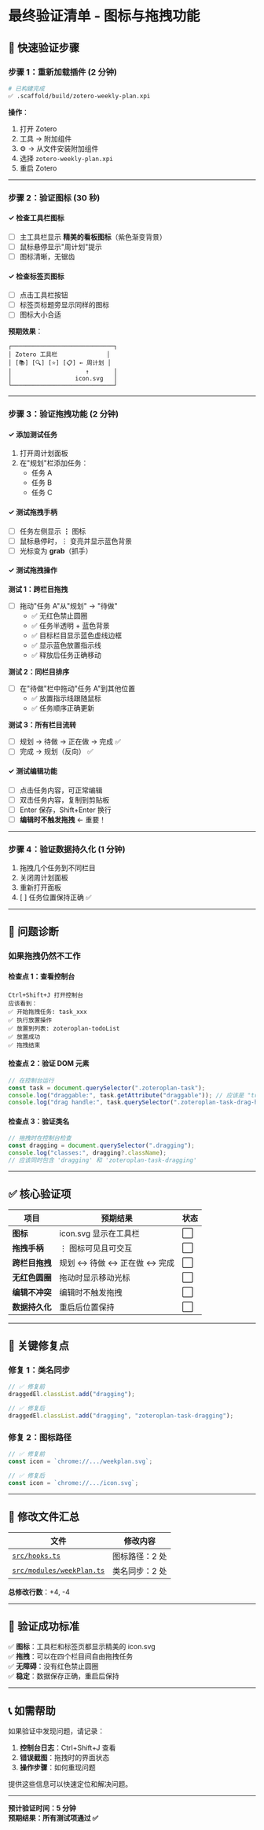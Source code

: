 # 最终验证清单 - 图标与拖拽功能

## 🎯 快速验证步骤

### 步骤 1：重新加载插件 (2 分钟)

```bash
# 已构建完成
✅ .scaffold/build/zotero-weekly-plan.xpi
```

**操作**：

1. 打开 Zotero
2. 工具 → 附加组件
3. ⚙️ → 从文件安装附加组件
4. 选择 `zotero-weekly-plan.xpi`
5. 重启 Zotero

---

### 步骤 2：验证图标 (30 秒)

#### ✓ 检查工具栏图标

- [ ] 主工具栏显示 **精美的看板图标**（紫色渐变背景）
- [ ] 鼠标悬停显示"周计划"提示
- [ ] 图标清晰，无锯齿

#### ✓ 检查标签页图标

- [ ] 点击工具栏按钮
- [ ] 标签页标题旁显示同样的图标
- [ ] 图标大小合适

**预期效果**：

```
┌─────────────────────────────┐
│ Zotero 工具栏              │
│ [📚] [🔍] [⭐] [📋] ← 周计划 │
│                     ↑       │
│                  icon.svg   │
└─────────────────────────────┘
```

---

### 步骤 3：验证拖拽功能 (2 分钟)

#### ✓ 添加测试任务

1. 打开周计划面板
2. 在"规划"栏添加任务：
   - 任务 A
   - 任务 B
   - 任务 C

#### ✓ 测试拖拽手柄

- [ ] 任务左侧显示 **⋮** 图标
- [ ] 鼠标悬停时，⋮ 变亮并显示蓝色背景
- [ ] 光标变为 **grab**（抓手）

#### ✓ 测试拖拽操作

**测试 1：跨栏目拖拽**

- [ ] 拖动"任务 A"从"规划" → "待做"
  - ✅ 无红色禁止圆圈
  - ✅ 任务半透明 + 蓝色背景
  - ✅ 目标栏目显示蓝色虚线边框
  - ✅ 显示蓝色放置指示线
  - ✅ 释放后任务正确移动

**测试 2：同栏目排序**

- [ ] 在"待做"栏中拖动"任务 A"到其他位置
  - ✅ 放置指示线跟随鼠标
  - ✅ 任务顺序正确更新

**测试 3：所有栏目流转**

- [ ] 规划 → 待做 → 正在做 → 完成 ✅
- [ ] 完成 → 规划（反向） ✅

#### ✓ 测试编辑功能

- [ ] 点击任务内容，可正常编辑
- [ ] 双击任务内容，复制到剪贴板
- [ ] Enter 保存，Shift+Enter 换行
- [ ] **编辑时不触发拖拽** ← 重要！

---

### 步骤 4：验证数据持久化 (1 分钟)

1. 拖拽几个任务到不同栏目
2. 关闭周计划面板
3. 重新打开面板
4. [ ] 任务位置保持正确 ✅

---

## 🐛 问题诊断

### 如果拖拽仍然不工作

#### 检查点 1：查看控制台

```
Ctrl+Shift+J 打开控制台
应该看到：
✅ 开始拖拽任务: task_xxx
✅ 执行放置操作
✅ 放置到列表: zoteroplan-todoList
✅ 放置成功
✅ 拖拽结束
```

#### 检查点 2：验证 DOM 元素

```javascript
// 在控制台运行
const task = document.querySelector(".zoteroplan-task");
console.log("draggable:", task.getAttribute("draggable")); // 应该是 "true"
console.log("drag handle:", task.querySelector(".zoteroplan-task-drag-handle")); // 应该有值
```

#### 检查点 3：验证类名

```javascript
// 拖拽时在控制台检查
const dragging = document.querySelector(".dragging");
console.log("classes:", dragging?.className);
// 应该同时包含 'dragging' 和 'zoteroplan-task-dragging'
```

---

## ✅ 核心验证项

| 项目           | 预期结果                       | 状态 |
| -------------- | ------------------------------ | ---- |
| **图标**       | icon.svg 显示在工具栏          | ⬜   |
| **拖拽手柄**   | ⋮ 图标可见且可交互             | ⬜   |
| **跨栏目拖拽** | 规划 ↔ 待做 ↔ 正在做 ↔ 完成 | ⬜   |
| **无红色圆圈** | 拖动时显示移动光标             | ⬜   |
| **编辑不冲突** | 编辑时不触发拖拽               | ⬜   |
| **数据持久化** | 重启后位置保持                 | ⬜   |

---

## 🔧 关键修复点

### 修复 1：类名同步

```typescript
// ✅ 修复前
draggedEl.classList.add("dragging");

// ✅ 修复后
draggedEl.classList.add("dragging", "zoteroplan-task-dragging");
```

### 修复 2：图标路径

```typescript
// ✅ 修复前
const icon = `chrome://.../weekplan.svg`;

// ✅ 修复后
const icon = `chrome://.../icon.svg`;
```

---

## 📝 修改文件汇总

| 文件                                                                                            | 修改内容       |
| ----------------------------------------------------------------------------------------------- | -------------- |
| [`src/hooks.ts`](file://d:\Git%20Project\Zotero-Weekly-Plan\src\hooks.ts)                       | 图标路径：2 处 |
| [`src/modules/weekPlan.ts`](file://d:\Git%20Project\Zotero-Weekly-Plan\src\modules\weekPlan.ts) | 类名同步：2 处 |

**总修改行数**：+4, -4

---

## 🎉 验证成功标准

✅ **图标**：工具栏和标签页都显示精美的 icon.svg  
✅ **拖拽**：可以在四个栏目间自由拖拽任务  
✅ **无障碍**：没有红色禁止圆圈  
✅ **稳定**：数据保存正确，重启后保持

---

## 📞 如需帮助

如果验证中发现问题，请记录：

1. **控制台日志**：Ctrl+Shift+J 查看
2. **错误截图**：拖拽时的界面状态
3. **操作步骤**：如何重现问题

提供这些信息可以快速定位和解决问题。

---

**预计验证时间：5 分钟**  
**预期结果：所有测试项通过 ✅**
